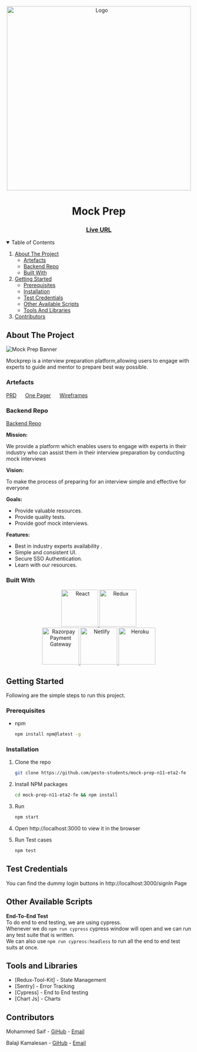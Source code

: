 
<!-- PROJECT LOGO -->
<br />
<p align="center">
    <img src="https://res.cloudinary.com/mock-prep/image/upload/v1638635421/Mockprep/mp_Logo_n7fhp6.png" alt="Logo" width="500" >
</p>

<h1 align="center">Mock Prep</h1>
<h3 align="center">
	<a href="https://mockprep.netlify.app">Live URL</a>
</h3>
  
<!-- TABLE OF CONTENTS -->
<details open="open">
  <summary>Table of Contents</summary>
  <ol>
    <li>
      <a href="#about-the-project">About The Project</a>
      <ul>
        <li><a href="#artefacts">Artefacts</a></li>
        <li><a href="#backend-repo">Backend Repo</a></li>
        <li><a href="#built-with">Built With</a></li>
      </ul>
    </li>
    <li>
      <a href="#getting-started">Getting Started</a>
      <ul>
        <li><a href="#prerequisites">Prerequisites</a></li>
        <li><a href="#installation">Installation</a></li>
        <li><a href="#test-credentials">Test Credentials</a></li>
        <li><a href="#other-available-scripts">Other Available Scripts</a></li>
        <li><a href="#tools-and-libraries">Tools And Libraries</a></li>
      </ul>
    </li>
    <li><a href="#contributors">Contributors</a></li>
  </ol>
</details>

<!-- ABOUT THE PROJECT -->

## About The Project

![Mock Prep Banner](https://res.cloudinary.com/mock-prep/image/upload/v1640396151/Mockprep/topics/banner_plgqpf.gif)

Mockprep is a interview preparation platform,allowing users to engage with experts to guide and mentor to prepare best way possible.

### Artefacts

<a href="https://docs.google.com/document/d/13PP2jubRrUGr-iyKDsSAFyQuZj7SeGrclQT1MzZyCk0/edit?usp=sharing">PRD</a>
&nbsp;&nbsp;&nbsp;&nbsp;
<a href="https://drive.google.com/file/d/1EpXinZXhMikg9_xVgVGVUOQlWYgUnwdb/view?usp=sharing">One Pager</a>
&nbsp;&nbsp;&nbsp;&nbsp;
<a href="https://www.figma.com/file/RNbodcyvgvbJf4LZCu7qmZ/Mock-Prep-Wireframes?node-id=0%3A1">Wireframes</a>
&nbsp;&nbsp;&nbsp;&nbsp;

### Backend Repo

[Backend Repo](https://github.com/pesto-students/mock-prep-n11-eta2-be)

**Mission:**

We provide a platform which enables users to engage with experts in their industry who can assist them in their interview preparation by conducting mock interviews

**Vision:**

To make the process of preparing for an interview simple and effective for everyone

**Goals:**

-  Provide valuable resources.
-  Provide quality tests.
-  Provide goof mock interviews.

**Features:**

- Best in industry experts availability .
- Simple and consistent UI.
- Secure SSO Authentication.
- Learn with our resources.

### Built With

<p align="center">
	<a href="https://reactjs.org/">
		<img src="https://res.cloudinary.com/emarat/image/upload/h_150/v1631867520/react-logo_aiqchy.png" title="React" height="100">
	</a>
	<a href="https://redux.js.org/">
		<img src="https://res.cloudinary.com/emarat/image/upload/h_150/v1631867520/redux-logo_g2vd7e.png" title="Redux" height="100">
	</a>
	<br />
	<a href="https://razorpay.com/">
		<img src="https://res.cloudinary.com/emarat/image/upload/h_150/v1631811211/Razorpay-logo_bzojzt.png" title="Razorpay Payment Gateway" height="100">
	</a>
	<a href="https://www.netlify.com/">
		<img src="https://res.cloudinary.com/emarat/image/upload/h_150/v1631867519/netlify-logo_i6ye1g.png" title="Netlify" height="100">
	</a>
	<a href="https://www.heroku.com/">
		<img src="https://camo.githubusercontent.com/065f065d12a6ba6b2cfcff767aaafd438a7ed5ae615e3ac39051c022cebaa698/68747470733a2f2f63646e2e776f726c64766563746f726c6f676f2e636f6d2f6c6f676f732f6865726f6b752d312e737667" title="Heroku" height="100">
	</a>
</p>

<!-- GETTING STARTED -->

## Getting Started

Following are the simple steps to run this project.

### Prerequisites

- npm
  ```sh
  npm install npm@latest -g
  ```


### Installation

1. Clone the repo
   ```sh
   git clone https://github.com/pesto-students/mock-prep-n11-eta2-fe
   ```

2. Install NPM packages
   ```sh
   cd mock-prep-n11-eta2-fe && npm install
   ```
3. Run
   ```sh
   npm start
   ```
5. Open http://localhost:3000 to view it in the browser

6. Run Test cases
   ```sh
   npm test
   ```

## Test Credentials

You can find the dummy login buttons in http://localhost:3000/signIn Page

## Other Available Scripts

**End-To-End Test**  
To do end to end testing, we are using cypress.  
Whenever we do `npm run cypress` cypress window will open and we can run any test suite that is written.  
We can also use `npm run cypress:headless` to run all the end to end test suits at once.  

<!--Tools-->

## Tools and Libraries 

- [Redux-Tool-Kit] - State Management
- [Sentry] - Error Tracking
- [Cypress] - End to End testing
- [Chart Js] - Charts

<!-- Contributors -->

## Contributors

Mohammed Saif - [GiHub](https://github.com/saifmohammed888) - [Email](mailto:saifmohammed888@gmail.com )

Balaji Kamalesan - [GiHub](https://github.com/balaji-kamalesan-au3) - [Email](mailto:balajikamalesan96@gmail.com)


